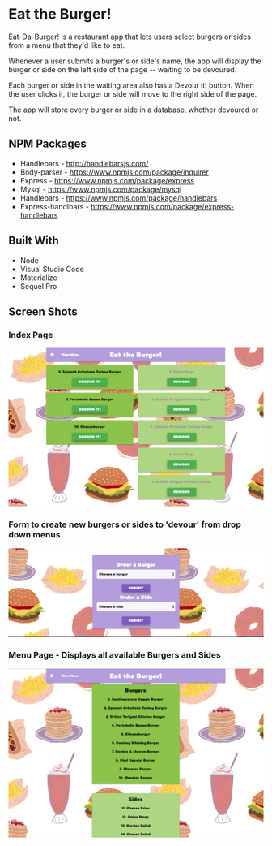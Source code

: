 # Eat the Burger!
Eat-Da-Burger! is a restaurant app that lets users select burgers or sides from a menu that they'd like to eat.

Whenever a user submits a burger's or side's name, the app will display the burger or side on the left side of the page -- waiting to be devoured.

Each burger or side in the waiting area also has a Devour it! button. When the user clicks it, the burger or side will move to the right side of the page.

The app will store every burger or side in a database, whether devoured or not.


## NPM Packages
- Handlebars - http://handlebarsjs.com/
- Body-parser - https://www.npmjs.com/package/inquirer
- Express - https://www.npmjs.com/package/express
- Mysql - https://www.npmjs.com/package/mysql
- Handlebars - https://www.npmjs.com/package/handlebars
- Express-handlbars - https://www.npmjs.com/package/express-handlebars

## Built With
* Node
* Visual Studio Code
* Materialize
* Sequel Pro

## Screen Shots

### Index Page
![Screen shot](public/assets/images/Index.png)

### Form to create new burgers or sides to 'devour' from drop down menus
![Screen shot2](public/assets/images/Form.png)

### Menu Page - Displays all available Burgers and Sides
![Screen shot3](public/assets/images/Menu.png)
